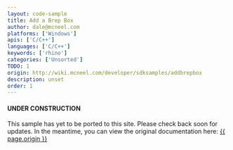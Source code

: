 ```yaml
---
layout: code-sample
title: Add a Brep Box
author: dale@mcneel.com
platforms: ['Windows']
apis: ['C/C++']
languages: ['C/C++']
keywords: ['rhino']
categories: ['Unsorted']
TODO: 1
origin: http://wiki.mcneel.com/developer/sdksamples/addbrepbox
description: unset
order: 1
---
```


<div class="bs-callout bs-callout-danger">
  <h4>UNDER CONSTRUCTION</h4>
  <p>This sample has yet to be ported to this site.  Please check back soon for updates.  
  In the meantime, you can view the original documentation here:
  <a href="{{ page.origin }}">{{ page.origin }}</a></p>
</div>
